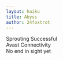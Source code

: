 ```yaml
---
layout: haiku
title: Abyss
author: 24foxtrot
---
```


Sprouting Successful<br>
Avast Connectivity<br>
No end in sight yet<br>
